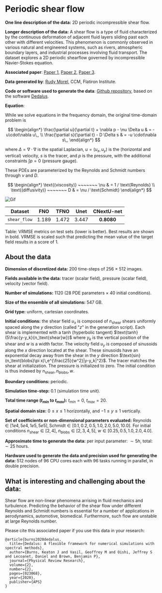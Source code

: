 # Periodic shear flow

**One line description of the data:** 2D periodic incompressible shear flow.

**Longer description of the data:**
A shear flow is a type of fluid characterized by the continuous deformation of adjacent fluid layers sliding past each other with different velocities. This phenomenon is commonly observed in various natural and engineered systems, such as rivers, atmospheric boundary layers, and industrial processes involving fluid transport.
The dataset explores a 2D periodic shearflow governed by incompressible Navier-Stokes equation.

**Associated paper**: [Paper 1](https://www.sciencedirect.com/book/9780124059351/fluid-mechanics), [Paper 2](https://journals.aps.org/prfluids/abstract/10.1103/PhysRevFluids.6.100504), [Paper 3](https://journals.aps.org/prfluids/abstract/10.1103/PhysRevFluids.9.014202).

**Data generated by**: [Rudy Morel](https://rudymorel.github.io/), CCM, Flatiron Institute.

**Code or software used to generate the data**: [Github repository](https://github.com/RudyMorel/the-well-rbc-sf), based on the software [Dedalus](https://dedalus-project.readthedocs.io/en/latest/pages/examples/ivp_2d_shear_flow.html).

**Equation**:

While we solve equations in the frequency domain, the original time-domain problem is

$$
\begin{align*}
\frac{\partial u}{\partial t} + \nabla p - \nu \Delta u & = -u\cdot\nabla u\,,
\\
\frac{\partial s}{\partial t} - D \Delta s & = -u \cdot\nabla s\,,
\end{align*}
$$

where $\Delta = \nabla \cdot \nabla$ is the spatial Laplacian, $u = (u_x,u_y)$ is the (horizontal and vertical) velocity, $s$ is the tracer, and $p$ is the pressure,
with the additional constraints $\int p = 0$ (pressure gauge).

These PDEs are parameterized by the Reynolds and Schmidt numbers through $\nu$ and $D$.

$$
\begin{align*}
\text{(viscosity)} ~~~~~~~ \nu & = 1 / \text{Reynolds}
\\
\text{(diffusivity)} ~~~~~~~ D & = \nu / \text{Schmidt}
\end{align*}
$$

![Gif](https://users.flatironinstitute.org/~polymathic/data/the_well/datasets/shear_flow/gif/tracer_normalized.gif)

| Dataset    | FNO | TFNO  | Unet | CNextU-net
|:-:|:-:|:-:|:-:|:-:|
| `shear_flow`  | 1.189 | 1.472 | 3.447 | $\mathbf{0.8080}$ |

Table: VRMSE metrics on test sets (lower is better). Best results are shown in bold. VRMSE is scaled such that predicting the mean value of the target field results in a score of 1.

## About the data

**Dimension of discretized data:** 200 time-steps of 256 $\times$ 512 images.

**Fields available in the data:** tracer (scalar field), pressure (scalar field), velocity (vector field).

**Number of simulations:** 1120 (28 PDE parameters $\times$ 40 initial conditions).

**Size of the ensemble of all simulations:** 547 GB.

**Grid type:** uniform, cartesian coordinates.

**Initial conditions:** the shear field $u_x$ is composed of $n_\text{shear}$ shears uniformly spaced along the $y$ direction (called "$z$" in the generation script). Each shear is implemented with a tanh (hyperbolic tangent) $\text{tanh}(5\frac{y-y_k}{n_\text{shear}w})$ where $y_k$ is the vertical position of the shear and $w$ is a width factor.
The velocity field $u_y$ is composed of sinusoids along the $x$ direction located at the shear. These sinusoids have an exponential decay away from the shear in the $y$ direction $\text{sin}(n_\text{blobs}\pi x)\,e^{\frac{25}{w^2}|y-y_k|^2}$.
The tracer matches the shear at initialization. The pressure is initialized to zero.
The initial condition is thus indexed by $n_\text{shear},n_\text{blobs},w$.

**Boundary conditions:** periodic.

**Simulation time-step:** 0.1 (simulation time unit).

**Total time range ($t_{min}$ to $t_{max}$):** $t_{min} = 0$, $t_{max} = 20$.

**Spatial domain size:** $0\leq x \leq 1$ horizontally, and $-1 \leq y \leq 1$ vertically.

**Set of coefficients or non-dimensional parameters evaluated:** $\text{Reynolds}\in[1e4, 5e4, 1e5, 5e5], \text{Schmidt}\in[0.1, 0.2, 0.5, 1.0, 2.0, 5.0, 10.0]$. For initial conditions $n_\text{shear}\in[2,4]$, $n_\text{blobs}\in[2,3,4,5]$, $w\in[0.25, 0.5, 1.0, 2.0, 4.0]$.


**Approximate time to generate the data:** per input parameter: $\sim 5h$, total: $\sim 25$ hours.

**Hardware used to generate the data and precision used for generating the data:** 512 nodes of 96 CPU cores each with 96 tasks running in parallel, in double precision.

## What is interesting and challenging about the data:

Shear flow are non-linear phenomena arrising in fluid mechanics and turbulence.
Predicting the behavior of the shear flow under different Reynolds and Schmidt numbers is essential for a number of applications in aerodynamics, automotive, biomedical.
Furthermore, such flow are unstable at large Reynolds number.

Please cite this associated paper if you use this data in your research:

```
@article{burns2020dedalus,
  title={Dedalus: A flexible framework for numerical simulations with spectral methods},
  author={Burns, Keaton J and Vasil, Geoffrey M and Oishi, Jeffrey S and Lecoanet, Daniel and Brown, Benjamin P},
  journal={Physical Review Research},
  volume={2},
  number={2},
  pages={023068},
  year={2020},
  publisher={APS}
}
```
